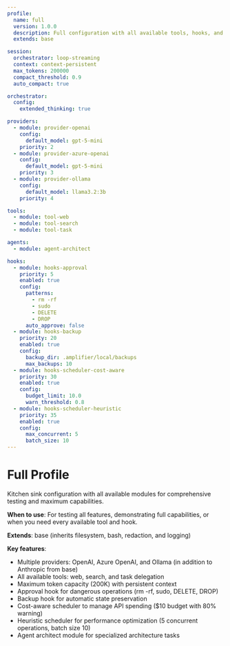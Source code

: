 ```yaml
---
profile:
  name: full
  version: 1.0.0
  description: Full configuration with all available tools, hooks, and agents
  extends: base

session:
  orchestrator: loop-streaming
  context: context-persistent
  max_tokens: 200000
  compact_threshold: 0.9
  auto_compact: true

orchestrator:
  config:
    extended_thinking: true

providers:
  - module: provider-openai
    config:
      default_model: gpt-5-mini
    priority: 2
  - module: provider-azure-openai
    config:
      default_model: gpt-5-mini
    priority: 3
  - module: provider-ollama
    config:
      default_model: llama3.2:3b
    priority: 4

tools:
  - module: tool-web
  - module: tool-search
  - module: tool-task

agents:
  - module: agent-architect

hooks:
  - module: hooks-approval
    priority: 5
    enabled: true
    config:
      patterns:
        - rm -rf
        - sudo
        - DELETE
        - DROP
      auto_approve: false
  - module: hooks-backup
    priority: 20
    enabled: true
    config:
      backup_dir: .amplifier/local/backups
      max_backups: 10
  - module: hooks-scheduler-cost-aware
    priority: 30
    enabled: true
    config:
      budget_limit: 10.0
      warn_threshold: 0.8
  - module: hooks-scheduler-heuristic
    priority: 35
    enabled: true
    config:
      max_concurrent: 5
      batch_size: 10
---
```


# Full Profile

Kitchen sink configuration with all available modules for comprehensive testing and maximum capabilities.

**When to use**: For testing all features, demonstrating full capabilities, or when you need every available tool and hook.

**Extends**: base (inherits filesystem, bash, redaction, and logging)

**Key features**:
- Multiple providers: OpenAI, Azure OpenAI, and Ollama (in addition to Anthropic from base)
- All available tools: web, search, and task delegation
- Maximum token capacity (200K) with persistent context
- Approval hook for dangerous operations (rm -rf, sudo, DELETE, DROP)
- Backup hook for automatic state preservation
- Cost-aware scheduler to manage API spending ($10 budget with 80% warning)
- Heuristic scheduler for performance optimization (5 concurrent operations, batch size 10)
- Agent architect module for specialized architecture tasks